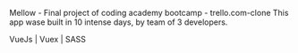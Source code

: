 Mellow - Final project of coding academy bootcamp - trello.com-clone
This app wase built in 10 intense days, by team of 3 developers.

VueJs | Vuex | SASS
